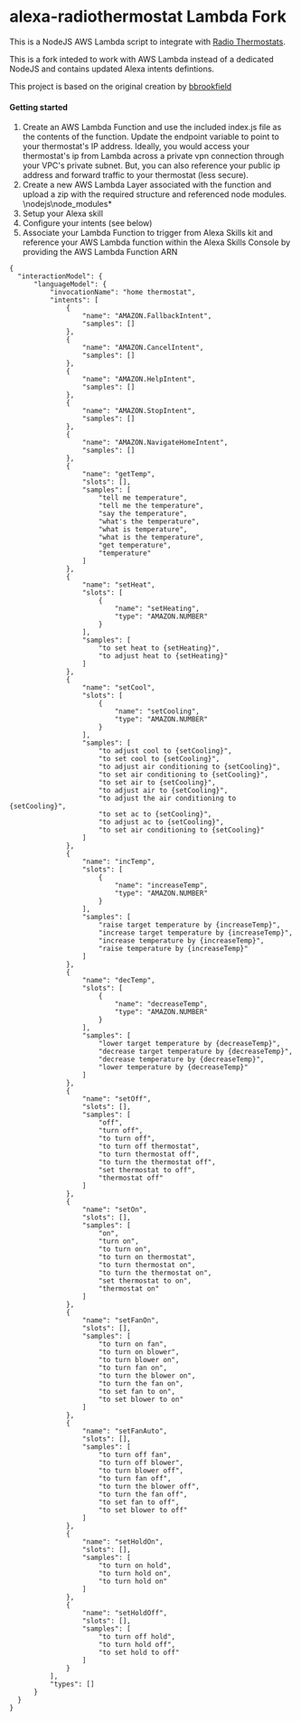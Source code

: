 # alexa-radiothermostat Lambda Fork

This is a NodeJS AWS Lambda script to integrate with [Radio Thermostats](http://www.radiothermostat.com/). 

This is a fork inteded to work with AWS Lambda instead of a dedicated NodeJS and contains updated Alexa intents defintions.

This project is based on the original creation by [bbrookfield](https://github.com/bbrookfield)

#### Getting started
1. Create an AWS Lambda Function and use the included index.js file as the contents of the function. Update the endpoint variable to point to your thermostat's IP address. Ideally, you would access your thermostat's ip from Lambda across a private vpn connection through your VPC's private subnet. But, you can also reference your public ip address and forward traffic to your thermostat (less secure).  
2. Create a new AWS Lambda Layer associated with the function and upload a zip with the required structure and referenced node modules. \nodejs\node_modules\*
4. Setup your Alexa skill
5. Configure your intents (see below)
6. Associate your Lambda Function to trigger from Alexa Skills kit and reference your AWS Lambda function within the Alexa Skills Console by providing the AWS Lambda Function ARN
  
  ```
{
    "interactionModel": {
        "languageModel": {
            "invocationName": "home thermostat",
            "intents": [
                {
                    "name": "AMAZON.FallbackIntent",
                    "samples": []
                },
                {
                    "name": "AMAZON.CancelIntent",
                    "samples": []
                },
                {
                    "name": "AMAZON.HelpIntent",
                    "samples": []
                },
                {
                    "name": "AMAZON.StopIntent",
                    "samples": []
                },
                {
                    "name": "AMAZON.NavigateHomeIntent",
                    "samples": []
                },
                {
                    "name": "getTemp",
                    "slots": [],
                    "samples": [
                        "tell me temperature",
                        "tell me the temperature",
                        "say the temperature",
                        "what's the temperature",
                        "what is temperature",
                        "what is the temperature",
                        "get temperature",
                        "temperature"
                    ]
                },
                {
                    "name": "setHeat",
                    "slots": [
                        {
                            "name": "setHeating",
                            "type": "AMAZON.NUMBER"
                        }
                    ],
                    "samples": [
                        "to set heat to {setHeating}",
                        "to adjust heat to {setHeating}"
                    ]
                },
                {
                    "name": "setCool",
                    "slots": [
                        {
                            "name": "setCooling",
                            "type": "AMAZON.NUMBER"
                        }
                    ],
                    "samples": [
                        "to adjust cool to {setCooling}",
                        "to set cool to {setCooling}",
                        "to adjust air conditioning to {setCooling}",
                        "to set air conditioning to {setCooling}",
                        "to set air to {setCooling}",
                        "to adjust air to {setCooling}",
                        "to adjust the air conditioning to {setCooling}",
                        "to set ac to {setCooling}",
                        "to adjust ac to {setCooling}",
                        "to set air conditioning to {setCooling}"
                    ]
                },
                {
                    "name": "incTemp",
                    "slots": [
                        {
                            "name": "increaseTemp",
                            "type": "AMAZON.NUMBER"
                        }
                    ],
                    "samples": [
                        "raise target temperature by {increaseTemp}",
                        "increase target temperature by {increaseTemp}",
                        "increase temperature by {increaseTemp}",
                        "raise temperature by {increaseTemp}"
                    ]
                },
                {
                    "name": "decTemp",
                    "slots": [
                        {
                            "name": "decreaseTemp",
                            "type": "AMAZON.NUMBER"
                        }
                    ],
                    "samples": [
                        "lower target temperature by {decreaseTemp}",
                        "decrease target temperature by {decreaseTemp}",
                        "decrease temperature by {decreaseTemp}",
                        "lower temperature by {decreaseTemp}"
                    ]
                },
                {
                    "name": "setOff",
                    "slots": [],
                    "samples": [
                        "off",
                        "turn off",
                        "to turn off",
                        "to turn off thermostat",
                        "to turn thermostat off",
                        "to turn the thermostat off",
                        "set thermostat to off",
                        "thermostat off"
                    ]
                },
                {
                    "name": "setOn",
                    "slots": [],
                    "samples": [
                        "on",
                        "turn on",
                        "to turn on",
                        "to turn on thermostat",
                        "to turn thermostat on",
                        "to turn the thermostat on",
                        "set thermostat to on",
                        "thermostat on"
                    ]
                },
                {
                    "name": "setFanOn",
                    "slots": [],
                    "samples": [
                        "to turn on fan",
                        "to turn on blower",
                        "to turn blower on",
                        "to turn fan on",
                        "to turn the blower on",
                        "to turn the fan on",
                        "to set fan to on",
                        "to set blower to on"
                    ]
                },
                {
                    "name": "setFanAuto",
                    "slots": [],
                    "samples": [
                        "to turn off fan",
                        "to turn off blower",
                        "to turn blower off",
                        "to turn fan off",
                        "to turn the blower off",
                        "to turn the fan off",
                        "to set fan to off",
                        "to set blower to off"
                    ]
                },
                {
                    "name": "setHoldOn",
                    "slots": [],
                    "samples": [
                        "to turn on hold",
                        "to turn hold on",
                        "to turn hold on"
                    ]
                },
                {
                    "name": "setHoldOff",
                    "slots": [],
                    "samples": [
                        "to turn off hold",
                        "to turn hold off",
                        "to set hold to off"
                    ]
                }
            ],
            "types": []
        }
    }
}
  ```

